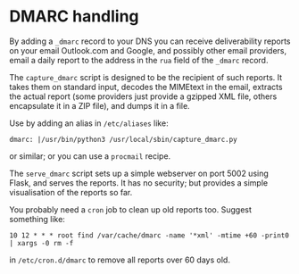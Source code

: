 # DMARC handling


By adding a `_dmarc` record to your DNS you can
receive deliverability reports on your email
Outlook.com and Google, and possibly other email providers, email a
daily report to the address in the `rua` field of the `_dmarc` record.

The `capture_dmarc` script is designed to be the recipient of such reports.
It takes them on standard input, decodes the MIMEtext in the email, extracts
the actual report (some providers just provide a gzipped XML file, others
encapsulate it in a ZIP file), and dumps it in a file.

Use by adding an alias in `/etc/aliases` like:
```
dmarc: |/usr/bin/python3 /usr/local/sbin/capture_dmarc.py
```
or similar; or you can use a `procmail` recipe.

The `serve_dmarc` script sets up a simple webserver on port 5002 using
Flask, and serves the reports.  It has no security; but provides a
simple visualisation of the reports so far.

You probably need a `cron` job to clean up old reports too.
Suggest something like:

```
10 12 * * * root find /var/cache/dmarc -name '*xml' -mtime +60 -print0 | xargs -0 rm -f
```
in `/etc/cron.d/dmarc` to remove all reports over 60 days old.